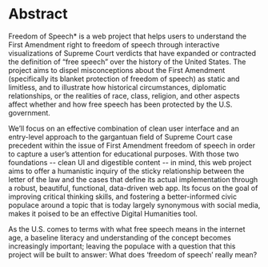 # Abstract
Freedom of Speech* is a web project that helps users to understand the First Amendment right to freedom of speech through interactive visualizations of Supreme Court verdicts that have expanded or contracted the definition of “free speech” over the history of the United States. The project aims to dispel misconceptions about the First Amendment (specifically its blanket protection of freedom of speech) as static and limitless, and to illustrate how historical circumstances, diplomatic relationships, or the realities of race, class, religion, and other aspects affect whether and how free speech has been protected by the U.S. government. 
 
We’ll focus on an effective combination of clean user interface and an entry-level approach to the gargantuan field of Supreme Court case precedent within the issue of First Amendment freedom of speech in order to capture a user’s attention for educational purposes. With those two foundations -- clean UI and digestible content -- in mind, this web project aims to offer a humanistic inquiry of the sticky relationship between the letter of the law and the cases that define its actual implementation through a robust, beautiful, functional, data-driven web app. Its focus on the goal of improving critical thinking skills, and fostering a better-informed civic populace around a topic that is today largely synonymous with social media, makes it poised to be an effective Digital Humanities tool. 
 
As the U.S. comes to terms with what free speech means in the internet age, a baseline literacy and understanding of the concept becomes increasingly important; leaving the populace with a question that this project will be built to answer: What does ‘freedom of speech’ really mean? 
